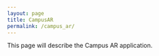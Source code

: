 ```yaml
---
layout: page
title: CampusAR
permalink: /campus_ar/
---
```


This page will describe the Campus AR application.